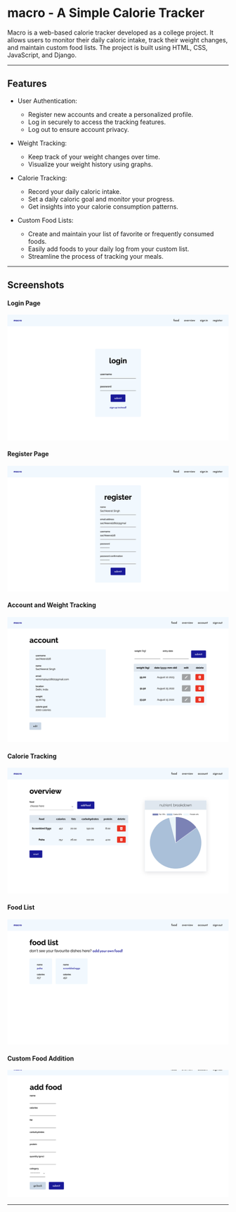 # macro - A Simple Calorie Tracker

Macro is a web-based calorie tracker developed as a college project. It allows users to monitor their daily caloric intake, track their weight changes, and maintain custom food lists. The project is built using HTML, CSS, JavaScript, and Django.

---

## Features

-   User Authentication:

    -   Register new accounts and create a personalized profile.
    -   Log in securely to access the tracking features.
    -   Log out to ensure account privacy.

-   Weight Tracking:

    -   Keep track of your weight changes over time.
    -   Visualize your weight history using graphs.

-   Calorie Tracking:

    -   Record your daily caloric intake.
    -   Set a daily caloric goal and monitor your progress.
    -   Get insights into your calorie consumption patterns.

-   Custom Food Lists:
    -   Create and maintain your list of favorite or frequently consumed foods.
    -   Easily add foods to your daily log from your custom list.
    -   Streamline the process of tracking your meals.

---

## Screenshots

#### Login Page

![Login Page](https://github.com/sachkeerat2802/macro/blob/main/screenshots/login.png)

#### Register Page

![Register Page ](https://github.com/sachkeerat2802/macro/blob/main/screenshots/register.png)

#### Account and Weight Tracking

![Account and Weight Tracking ](https://github.com/sachkeerat2802/macro/blob/main/screenshots/account.png)

#### Calorie Tracking

![Calorie Tracking](https://github.com/sachkeerat2802/macro/blob/main/screenshots/overview.png)

#### Food List

![Food List](https://github.com/sachkeerat2802/macro/blob/main/screenshots/foodlist.png)

#### Custom Food Addition

![Custom Food Addition](https://github.com/sachkeerat2802/macro/blob/main/screenshots/addfood.png)

---

